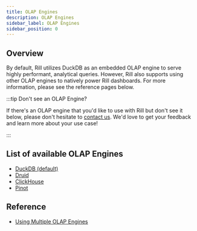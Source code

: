 ```yaml
---
title: OLAP Engines
description: OLAP Engines
sidebar_label: OLAP Engines
sidebar_position: 0
---
```

## Overview

By default, Rill utilizes DuckDB as an embedded OLAP engine to serve highly performant, analytical queries. However, Rill also supports using other OLAP engines to natively power Rill dashboards. For more information, please see the reference pages below.

:::tip Don't see an OLAP Engine?

If there's an OLAP engine that you'd like to use with Rill but don't see it below, please don't hesitate to [contact us](/contact.md). We'd love to get your feedback and learn more about your use case!

:::

## List of available OLAP Engines

- [DuckDB (default)](duckdb.md) 
- [Druid](druid.md)
- [ClickHouse](clickhouse.md)
- [Pinot](pinot.md)

## Reference

- [Using Multiple OLAP Engines](multiple-olap.md)

